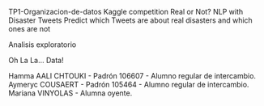 TP1-Organizacion-de-datos
Kaggle competition
Real or Not? NLP with Disaster Tweets Predict which Tweets are about real disasters and which ones are not

Analisis exploratorio

Oh La La... Data!

Hamma AALI CHTOUKI - Padrón 106607 - Alumno regular de intercambio.
Aymeryc COUSAERT - Padrón 105464 - Alumno regular de intercambio.
Mariana VINYOLAS - Alumna oyente.
